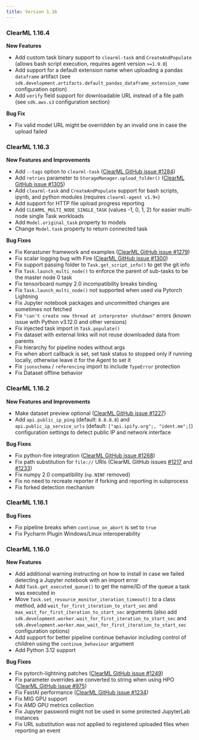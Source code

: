 ```yaml
---
title: Version 1.16
---
```


### ClearML 1.16.4

**New Features**
* Add custom task binary support to `clearml-task` and `CreateAndPopulate` (allows bash script execution, requires agent version `>=1.9.0`)
* Add support for a default extension name when uploading a pandas `dataframe` artifact (see `sdk.development.artifacts.default_pandas_dataframe_extension_name` 
configuration option)
* Add `verify` field support for downloadable URL instead of a file path (see `sdk.aws.s3` configuration section)

**Bug Fix**
* Fix valid model URL might be overridden by an invalid one in case the upload failed

### ClearML 1.16.3

**New Features and Improvements**
* Add `--tags` option to `clearml-task` ([ClearML GitHub issue #1284](https://github.com/allegroai/clearml/issues/1284))
* Add `retries` parameter to `StorageManager.upload_folder()` ([ClearML GitHub issue #1305](https://github.com/allegroai/clearml/issues/1305))
* Add `clearml-task` and `CreateAndPopulate` support for bash scripts, ipynb, and python modules (requires `clearml-agent v1.9+`)
* Add support for HTTP file upload progress reporting
* Add `CLEARML_MULTI_NODE_SINGLE_TASK` (values -1, 0, 1, 2) for easier multi-node single Task workloads
* Add `Model.original_task` property to models
* Change `Model.task` property to return connected task

**Bug Fixes**
* Fix Kerastuner framework and examples ([ClearML GitHub issue #1279](https://github.com/allegroai/clearml/issues/1279))
* Fix scalar logging bug with Fire ([ClearML GitHub issue #1300](https://github.com/allegroai/clearml/issues/1300))
* Fix support passing folder to `Task.get_script_info()` to get the git info
* Fix `Task.launch_multi_node()` to enforce the parent of sub-tasks to be the master node 0 task
* Fix tensorboard numpy 2.0 incompatibility breaks binding
* Fix `Task.launch_multi_node()` not supported when used via Pytorch Lightning
* Fix Jupyter notebook packages and uncommitted changes are sometimes not fetched
* Fix `"can't create new thread at interpreter shutdown"` errors (known issue with Python v3.12.0 and other versions)
* Fix injected task import in `Task.populate()`
* Fix dataset with external links will not reuse downloaded data from parents
* Fix hierarchy for pipeline nodes without args
* Fix when abort callback is set, set task status to stopped only if running locally, otherwise leave it for the Agent to set it
* Fix `jsonschema` / `referencing` import to include `TypeError` protection
* Fix Dataset offline behavior

### ClearML 1.16.2

**New Features and Improvements**
* Make dataset preview optional ([ClearML GitHub issue #1227](https://github.com/allegroai/clearml/issues/1227))
* Add `api.public_ip_ping` (default: `8.8.8.8`) and `api.public_ip_service_urls` (default: `["api.ipify.org";, "ident.me";]`) 
configuration settings to detect public IP and network interface

**Bug Fixes**
* Fix python-fire integration ([ClearML GitHub issue #1268](https://github.com/allegroai/clearml/issues/1268))
* Fix path substitution for `file://` URIs (ClearML GitHub issues [#1217](https://github.com/allegroai/clearml/issues/1217)
and [#1233](https://github.com/allegroai/clearml/issues/1233))
* Fix numpy 2.0 compatibility (`np.NINF` removed)
* Fix no need to recreate reporter if forking and reporting in subprocess
* Fix forked detection mechanism

### ClearML 1.16.1

**Bug Fixes**
* Fix pipeline breaks when `continue_on_abort` is set to `true`
* Fix Pycharm Plugin Windows/Linux interoperability

### ClearML 1.16.0

**New Features**
* Add additional warning instructing on how to install in case we failed detecting a Jupyter notebook with an import error
* Add `Task.get_executed_queue()` to get the name/ID of the queue a task was executed in
* Move `Task.set_resource_monitor_iteration_timeout()` to a class method, add `wait_for_first_iteration_to_start_sec` 
and `max_wait_for_first_iteration_to_start_sec` arguments (also add `sdk.development.worker.wait_for_first_iteration_to_start_sec` 
and `sdk.development.worker.max_wait_for_first_iteration_to_start_sec` configuration options)
* Add support for better pipeline continue behavior including control of children using the `continue_behaviour` argument
* Add Python 3.12 support

**Bug Fixes**
* Fix pytorch-lightning patches ([ClearML GitHub issue #1249](https://github.com/allegroai/clearml/issues/1249))
* Fix parameter overrides are converted to string when using HPO ([ClearML GitHub issue #975](https://github.com/allegroai/clearml/issues/975))
* Fix FastAI performance ([ClearML GitHub issue #1234](https://github.com/allegroai/clearml/issues/1234))
* Fix MIG GPU support
* Fix AMD GPU metrics collection
* Fix Jupyter password might not be used in some protected JupyterLab instances
* Fix URL substitution was not applied to registered uploaded files when reporting an event
